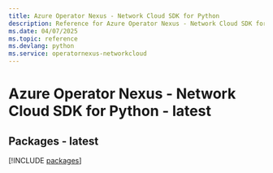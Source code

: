 ```yaml
---
title: Azure Operator Nexus - Network Cloud SDK for Python
description: Reference for Azure Operator Nexus - Network Cloud SDK for Python
ms.date: 04/07/2025
ms.topic: reference
ms.devlang: python
ms.service: operatornexus-networkcloud
---
```

# Azure Operator Nexus - Network Cloud SDK for Python - latest
## Packages - latest
[!INCLUDE [packages](operator-nexus---network-cloud-index.md)]